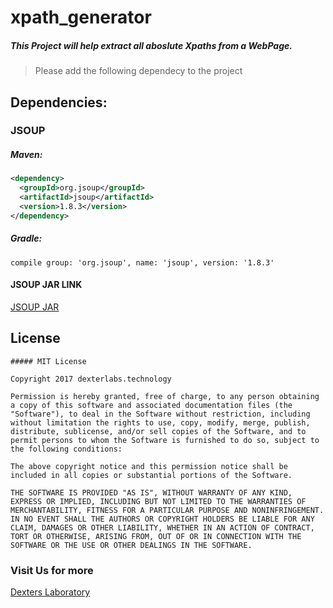 # xpath_generator
##### This Project will help extract all aboslute Xpaths from a WebPage.

> Please add the following dependecy to the project

## Dependencies:
  ### JSOUP
  
  ##### Maven:
  ```xml
  <dependency>
    <groupId>org.jsoup</groupId>
    <artifactId>jsoup</artifactId>
    <version>1.8.3</version>
  </dependency>
  ```
  ##### Gradle:
  ```
  compile group: 'org.jsoup', name: 'jsoup', version: '1.8.3'
  ```
  #### JSOUP JAR LINK
  [JSOUP JAR](https://jsoup.org/download)
  
 ## License
    ##### MIT License
  ```
  Copyright 2017 dexterlabs.technology

Permission is hereby granted, free of charge, to any person obtaining a copy of this software and associated documentation files (the "Software"), to deal in the Software without restriction, including without limitation the rights to use, copy, modify, merge, publish, distribute, sublicense, and/or sell copies of the Software, and to permit persons to whom the Software is furnished to do so, subject to the following conditions:

The above copyright notice and this permission notice shall be included in all copies or substantial portions of the Software.

THE SOFTWARE IS PROVIDED "AS IS", WITHOUT WARRANTY OF ANY KIND, EXPRESS OR IMPLIED, INCLUDING BUT NOT LIMITED TO THE WARRANTIES OF MERCHANTABILITY, FITNESS FOR A PARTICULAR PURPOSE AND NONINFRINGEMENT. IN NO EVENT SHALL THE AUTHORS OR COPYRIGHT HOLDERS BE LIABLE FOR ANY CLAIM, DAMAGES OR OTHER LIABILITY, WHETHER IN AN ACTION OF CONTRACT, TORT OR OTHERWISE, ARISING FROM, OUT OF OR IN CONNECTION WITH THE SOFTWARE OR THE USE OR OTHER DEALINGS IN THE SOFTWARE.
```

### Visit Us for more
[Dexters Laboratory](http://dexterlabs.technology)
